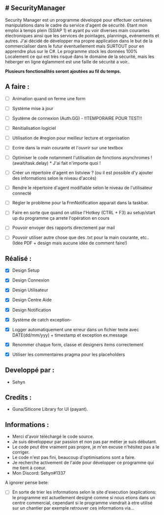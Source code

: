 ## # SecurityManager
Security Manager est un programme développé pour effectuer certaines manipulations dans le cadre du service d'agent de sécurité. Etant mon emploi à temps plein (SSIAP 1) et ayant pu voir diverses main courantes électroniques ainsi que les services de pointages, plannings, evénements et autres. J'ai décidé de développer ma propre application dans le but de la commercialiser dans le futur éventuellement mais SURTOUT pour en apprendre plus sur le C#.
Le programme stock les données 100% Localement ce qui est très risqué dans le domaine de la sécurité, mais les héberger en ligne églamment est une faille de sécurité a voir..

**Plusieurs fonctionalités seront ajoutées au fil du temps.**

## A faire :

- [ ] Animation quand on ferme une form
- [ ] Système mise à jour
- [ ] Syutème de connexion (Auth.GG) - !!TEMPORAIRE POUR TEST!!
- [ ] Rénitialisation logiciel
- [ ] Utilisation de #region pour meilleur lecture et organisation
- [ ] Ecrire dans la main courante et l'ouvrir sur une textbox
- [ ] Optimiser le code notamment l'utilisation de fonctions asynchromes ! (await/task.delay) * J'ai fait n'importe quoi !
- [ ] Créer un répertoire d'agent en listview ? (ou il est possible d'y ajouter des informations selon le niveau d'accès)
- [ ] Rendre le répertoire d'agent modifiable selon le niveau de l'utilisateur connecté
- [ ] Régler le problème pour la FrmNotification apparait dans la taskbar.
- [ ] Faire en sorte que quand on utilise l'Hotkey (CTRL + F3) au setup/start up du programme ça arrete l'opération en cours
- [ ] Pouvoir envoyer des rapports directement par mail
- [ ] Pouvoir utiliser autre chose que des .txt pour la main courante, etc.. (Idée PDF + design mais aucune idée de comment faire!)


## Réalisé :

- [x] Design Setup
- [x] Design Connexion
- [x] Design Utilisateur
- [x] Design Centre Aide
- [x] Design Notification
- [x] Système de catch exception-
- [x] Logger automatiquement une erreur dans un fichier texte avec DATE(dd/mm/yyy) + timestamp et exception ex.message
- [x] Renommer chaque form, classe et designers items correctement 
- [x] Utiliser les commentaires pragma pour les placeholders


## Developpé par :
* Sehyn

## Credits : 
* Guna/Siticone Library for UI (payant).



## Informations :
* Merci d'avoir téléchargé le code source.
* Je suis développeur par passion et non pas par métier je suis débutant.
* Le code peut être vraiment pas propre, je m'en excuse n'hésitez pas a le corriger.
* Le code n'est pas fini, beaucoup d'optimisations sont a faire.
* Je recherche activement de l'aide pour développer ce programme qui me tient à coeur.
* Mon Discord: Sehyn#1337

A ignorer pense bete: 

- [ ] En sorte de trier les informations selon le site d'execution (explications: le programme est actuellement designé comme si nous etions dans un centre commercial, cependant si le programme viendrait à etre utilisé sur un chantier par exemple retrouver ces informations via...



